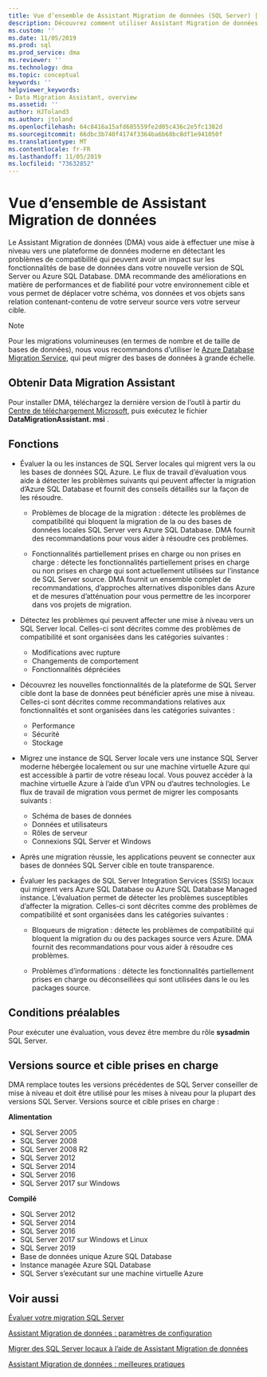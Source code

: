 ```yaml
---
title: Vue d’ensemble de Assistant Migration de données (SQL Server) | Microsoft Docs
description: Découvrez comment utiliser Assistant Migration de données pour migrer des bases de données SQL Server vers d’autres bases de données SQL Server ou Azure
ms.custom: ''
ms.date: 11/05/2019
ms.prod: sql
ms.prod_service: dma
ms.reviewer: ''
ms.technology: dma
ms.topic: conceptual
keywords: ''
helpviewer_keywords:
- Data Migration Assistant, overview
ms.assetid: ''
author: HJToland3
ms.author: jtoland
ms.openlocfilehash: 64c8416a15afd685559fe2d05c436c2e5fc1382d
ms.sourcegitcommit: 66dbc3b740f4174f3364ba6b68bc8df1e941050f
ms.translationtype: MT
ms.contentlocale: fr-FR
ms.lasthandoff: 11/05/2019
ms.locfileid: "73632852"
---
```

# <a name="overview-of-data-migration-assistant"></a>Vue d’ensemble de Assistant Migration de données

Le Assistant Migration de données (DMA) vous aide à effectuer une mise à niveau vers une plateforme de données moderne en détectant les problèmes de compatibilité qui peuvent avoir un impact sur les fonctionnalités de base de données dans votre nouvelle version de SQL Server ou Azure SQL Database. DMA recommande des améliorations en matière de performances et de fiabilité pour votre environnement cible et vous permet de déplacer votre schéma, vos données et vos objets sans relation contenant-contenu de votre serveur source vers votre serveur cible.

> [!NOTE]
> Pour les migrations volumineuses (en termes de nombre et de taille de bases de données), nous vous recommandons d’utiliser le [Azure Database Migration Service](/azure/dms/dms-overview), qui peut migrer des bases de données à grande échelle.
  
## <a name="get-data-migration-assistant"></a>Obtenir Data Migration Assistant

Pour installer DMA, téléchargez la dernière version de l’outil à partir du [Centre de téléchargement Microsoft](https://www.microsoft.com/download/details.aspx?id=53595), puis exécutez le fichier **DataMigrationAssistant. msi** .

## <a name="capabilities"></a>Fonctions

- Évaluer la ou les instances de SQL Server locales qui migrent vers la ou les bases de données SQL Azure. Le flux de travail d’évaluation vous aide à détecter les problèmes suivants qui peuvent affecter la migration d’Azure SQL Database et fournit des conseils détaillés sur la façon de les résoudre.

  - Problèmes de blocage de la migration : détecte les problèmes de compatibilité qui bloquent la migration de la ou des bases de données locales SQL Server vers Azure SQL Database. DMA fournit des recommandations pour vous aider à résoudre ces problèmes.

  - Fonctionnalités partiellement prises en charge ou non prises en charge : détecte les fonctionnalités partiellement prises en charge ou non prises en charge qui sont actuellement utilisées sur l’instance de SQL Server source. DMA fournit un ensemble complet de recommandations, d’approches alternatives disponibles dans Azure et de mesures d’atténuation pour vous permettre de les incorporer dans vos projets de migration.

- Détectez les problèmes qui peuvent affecter une mise à niveau vers un SQL Server local. Celles-ci sont décrites comme des problèmes de compatibilité et sont organisées dans les catégories suivantes :

  - Modifications avec rupture
  - Changements de comportement
  - Fonctionnalités dépréciées

- Découvrez les nouvelles fonctionnalités de la plateforme de SQL Server cible dont la base de données peut bénéficier après une mise à niveau. Celles-ci sont décrites comme recommandations relatives aux fonctionnalités et sont organisées dans les catégories suivantes :

  - Performance
  - Sécurité
  - Stockage

- Migrez une instance de SQL Server locale vers une instance SQL Server moderne hébergée localement ou sur une machine virtuelle Azure qui est accessible à partir de votre réseau local. Vous pouvez accéder à la machine virtuelle Azure à l’aide d’un VPN ou d’autres technologies. Le flux de travail de migration vous permet de migrer les composants suivants :

  - Schéma de bases de données
  - Données et utilisateurs
  - Rôles de serveur
  - Connexions SQL Server et Windows

- Après une migration réussie, les applications peuvent se connecter aux bases de données SQL Server cible en toute transparence.

- Évaluer les packages de SQL Server Integration Services (SSIS) locaux qui migrent vers Azure SQL Database ou Azure SQL Database Managed instance. L’évaluation permet de détecter les problèmes susceptibles d’affecter la migration. Celles-ci sont décrites comme des problèmes de compatibilité et sont organisées dans les catégories suivantes :

  - Bloqueurs de migration : détecte les problèmes de compatibilité qui bloquent la migration du ou des packages source vers Azure. DMA fournit des recommandations pour vous aider à résoudre ces problèmes.

  - Problèmes d’informations : détecte les fonctionnalités partiellement prises en charge ou déconseillées qui sont utilisées dans le ou les packages source.

## <a name="prerequisites"></a>Conditions préalables

Pour exécuter une évaluation, vous devez être membre du rôle **sysadmin** SQL Server.

## <a name="supported-source-and-target-versions"></a>Versions source et cible prises en charge

DMA remplace toutes les versions précédentes de SQL Server conseiller de mise à niveau et doit être utilisé pour les mises à niveau pour la plupart des versions SQL Server. Versions source et cible prises en charge :

**Alimentation**

- SQL Server 2005
- SQL Server 2008
- SQL Server 2008 R2
- SQL Server 2012
- SQL Server 2014
- SQL Server 2016
- SQL Server 2017 sur Windows

**Compilé**

- SQL Server 2012
- SQL Server 2014
- SQL Server 2016
- SQL Server 2017 sur Windows et Linux
- SQL Server 2019
- Base de données unique Azure SQL Database
- Instance managée Azure SQL Database
- SQL Server s’exécutant sur une machine virtuelle Azure

## <a name="see-also"></a>Voir aussi

[Évaluer votre migration SQL Server](../dma/dma-assesssqlonprem.md)

[Assistant Migration de données : paramètres de configuration](../dma/dma-configurationsettings.md)

[Migrer des SQL Server locaux à l’aide de Assistant Migration de données](../dma/dma-migrateonpremsql.md)

[Assistant Migration de données : meilleures pratiques](../dma/dma-bestpractices.md)

